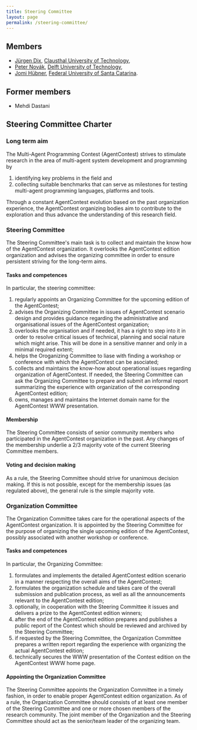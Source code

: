 ```yaml
---
title: Steering Committee
layout: page
permalink: /steering-committee/
---
```


Members
-------

* [Jürgen Dix](https://www.ifi-ci.tu-clausthal.de/members/leader/prof-dr-juergen-dix),
  [Clausthal University of Technology](https://www.tu-clausthal.de/),
* [Peter Novák](http://peter.aronde.net/),
  [Delft University of Technology](https://www.tudelft.nl/),
* [Jomi Hübner](https://jomifred.github.io/),
  [Federal University of Santa Catarina](https://ufsc.br/).

Former members
--------------

* Mehdi Dastani

Steering Committee Charter
--------------------------

### Long term aim

The Multi-Agent Programming Contest (AgentContest) strives to stimulate
research in the area of multi-agent system development and programming by

1. identifying key problems in the field and
2. collecting suitable benchmarks that can serve as milestones for testing
   multi-agent programming languages, platforms and tools.

Through a constant AgentContest evolution based on the past organization
experience, the AgentContest organizing bodies aim to contribute to the
exploration and thus advance the understanding of this research field.

### Steering Committee

The Steering Committee's main task is to collect and maintain the know how
of the AgentContest organization. It overlooks the AgentContest edition
organization and advises the organizing committee in order to
ensure persistent striving for the long-term aims.

#### Tasks and competences

In particular, the steering committee:

1. regularly appoints an Organizing Committee for the upcoming edition
   of the AgentContest;
2. advises the Organizing Committee in issues of AgentContest scenario design
   and provides guidance regarding the administrative and organisational issues
   of the AgentContest organization;
3. overlooks the organisation and if needed, it has a right to step into it
   in order to resolve critical issues of technical, planning and social nature
   which might arise. This will be done in a sensitive manner and only
   in a minimal required extent;
4. helps the Oroganizing Committee to liase with finding a workshop
   or conference with which the AgentContest can be asociated;
5. collects and maintains the know-how about operational issues regarding
   organization of AgentContest. If needed, the Steering Committee can ask
   the Organizing Committee to prepare and submit an informal report
   summarizing the experience with organization of the corresponding
   AgentContest edition;
6. owns, manages and maintains the Internet domain name for the AgentContest
   WWW presentation.

#### Membership

The Steering Committee consists of senior community members who participated
in the AgentContest organization in the past. Any changes of the membership
underlie a 2/3 majority vote of the current Steering Committee members.

#### Voting and decision making

As a rule, the Steering Committee should strive for unanimous decision making.
If this is not possible, except for the membership issues (as regulated above),
the general rule is the simple majority vote.

### Organization Committee

The Organization Committee takes care for the operational aspects of
the AgentContest organization. It is appointed by the Steering Committee for
the purpose of organizing the single upcoming edition of the AgentContest,
possibly associated with another workshop or conference.

#### Tasks and competences

In particular, the Organizing Committee:

1. formulates and implements the detailed AgentContest edition scenario in a
   manner respecting the overall aims of the AgentContest;
2. formulates the organization schedule and takes care of the overall
   submission and publication process, as well as all the announcements
   relevant to the AgentContest edition;
3. optionally, in cooperation with the Steering Committee it issues
   and delivers a prize to the AgentContest edition winners;
4. after the end of the AgentContest edition prepares and publishes a public
   report of the Contest which should be reviewed and archived
   by the Steering Committee;
5. if requested by the Steering Committee, the Organization Committee prepares
   a written report regarding the experience with organizing
   the actual AgentContest edition;
6. technically secures the WWW presentation of the Contest edition
   on the AgentContest WWW home page.

#### Appointing the Organization Committee

The Steering Committee appoints the Organization Committee in a timely fashion,
in order to enable proper AgentContest edition organization. As of a rule,
the Organization Committee should consists of at least one member of the
Steering Committee and one or more chosen members of the research community.
The joint member of the Organization and the Steering Committee should act as
the senior/team leader of the organizing team.
